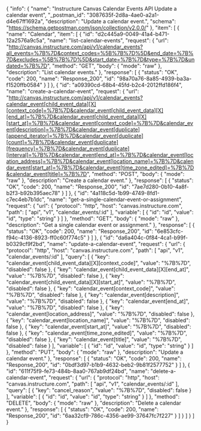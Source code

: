 {
  "info": {
    "name": "Instructure Canvas Calendar Events API Update a calendar event",
    "_postman_id": "3087635f-2d8a-4ae0-a2a1-d4e67ff1692a",
    "description": "Update a calendar event.",
    "schema": "https://schema.getpostman.com/json/collection/v2.0.0/"
  },
  "item": [
    {
      "name": "Calendar",
      "item": [
        {
          "id": "d2c445a9-0049-41a4-b471-12a2576a9c5a",
          "name": "list-calendar-events",
          "request": {
            "url": "http://canvas.instructure.com/api/v1/calendar_events?all_events=%7B%7D&context_codes=%5B%7B%7D%5D&end_date=%7B%7D&excludes=%5B%7B%7D%5D&start_date=%7B%7D&type=%7B%7D&undated=%7B%7D",
            "method": "GET",
            "body": {
              "mode": "raw"
            },
            "description": "List calendar events."
          },
          "response": [
            {
              "status": "OK",
              "code": 200,
              "name": "Response_200",
              "id": "98a70a76-8a85-4939-ba3a-f1520ffb0584"
            }
          ]
        },
        {
          "id": "a09390cd-68b4-45fd-b2c4-2012ffd186f4",
          "name": "create-a-calendar-event",
          "request": {
            "url": "http://canvas.instructure.com/api/v1/calendar_events?calendar_event[child_event_data][X][context_code]=%7B%7D&calendar_event[child_event_data][X][end_at]=%7B%7D&calendar_event[child_event_data][X][start_at]=%7B%7D&calendar_event[context_code]=%7B%7D&calendar_event[description]=%7B%7D&calendar_event[duplicate][append_iterator]=%7B%7D&calendar_event[duplicate][count]=%7B%7D&calendar_event[duplicate][frequency]=%7B%7D&calendar_event[duplicate][interval]=%7B%7D&calendar_event[end_at]=%7B%7D&calendar_event[location_address]=%7B%7D&calendar_event[location_name]=%7B%7D&calendar_event[start_at]=%7B%7D&calendar_event[time_zone_edited]=%7B%7D&calendar_event[title]=%7B%7D",
            "method": "POST",
            "body": {
              "mode": "raw"
            },
            "description": "Create a calendar event."
          },
          "response": [
            {
              "status": "OK",
              "code": 200,
              "name": "Response_200",
              "id": "7ae7d280-0b10-4a8f-b2f3-b92b395aec78"
            }
          ]
        },
        {
          "id": "4a118c5d-1b99-4749-8fd1-c7ec4eb7b1dc",
          "name": "get-a-single-calendar-event-or-assignment",
          "request": {
            "url": {
              "protocol": "http",
              "host": "canvas.instructure.com",
              "path": [
                "api",
                "v1",
                "calendar_events/:id"
              ],
              "variable": [
                {
                  "id": "id",
                  "value": "id",
                  "type": "string"
                }
              ]
            },
            "method": "GET",
            "body": {
              "mode": "raw"
            },
            "description": "Get a single calendar event or assignment."
          },
          "response": [
            {
              "status": "OK",
              "code": 200,
              "name": "Response_200",
              "id": "6e853cfc-f94c-4136-8923-ff0c60f774c5"
            }
          ]
        },
        {
          "id": "da6a404c-0f84-4ca1-b99f-b0329cf9f2bd",
          "name": "update-a-calendar-event",
          "request": {
            "url": {
              "protocol": "http",
              "host": "canvas.instructure.com",
              "path": [
                "api",
                "v1",
                "calendar_events/:id"
              ],
              "query": [
                {
                  "key": "calendar_event[child_event_data][X][context_code]",
                  "value": "%7B%7D",
                  "disabled": false
                },
                {
                  "key": "calendar_event[child_event_data][X][end_at]",
                  "value": "%7B%7D",
                  "disabled": false
                },
                {
                  "key": "calendar_event[child_event_data][X][start_at]",
                  "value": "%7B%7D",
                  "disabled": false
                },
                {
                  "key": "calendar_event[context_code]",
                  "value": "%7B%7D",
                  "disabled": false
                },
                {
                  "key": "calendar_event[description]",
                  "value": "%7B%7D",
                  "disabled": false
                },
                {
                  "key": "calendar_event[end_at]",
                  "value": "%7B%7D",
                  "disabled": false
                },
                {
                  "key": "calendar_event[location_address]",
                  "value": "%7B%7D",
                  "disabled": false
                },
                {
                  "key": "calendar_event[location_name]",
                  "value": "%7B%7D",
                  "disabled": false
                },
                {
                  "key": "calendar_event[start_at]",
                  "value": "%7B%7D",
                  "disabled": false
                },
                {
                  "key": "calendar_event[time_zone_edited]",
                  "value": "%7B%7D",
                  "disabled": false
                },
                {
                  "key": "calendar_event[title]",
                  "value": "%7B%7D",
                  "disabled": false
                }
              ],
              "variable": [
                {
                  "id": "id",
                  "value": "id",
                  "type": "string"
                }
              ]
            },
            "method": "PUT",
            "body": {
              "mode": "raw"
            },
            "description": "Update a calendar event."
          },
          "response": [
            {
              "status": "OK",
              "code": 200,
              "name": "Response_200",
              "id": "0bdf3d97-b1b9-4632-beb2-9b81f2577752"
            }
          ]
        },
        {
          "id": "611f75f9-fe73-484b-8aa0-767ab9df24bd",
          "name": "delete-a-calendar-event",
          "request": {
            "url": {
              "protocol": "http",
              "host": "canvas.instructure.com",
              "path": [
                "api",
                "v1",
                "calendar_events/:id"
              ],
              "query": [
                {
                  "key": "cancel_reason",
                  "value": "%7B%7D",
                  "disabled": false
                }
              ],
              "variable": [
                {
                  "id": "id",
                  "value": "id",
                  "type": "string"
                }
              ]
            },
            "method": "DELETE",
            "body": {
              "mode": "raw"
            },
            "description": "Delete a calendar event."
          },
          "response": [
            {
              "status": "OK",
              "code": 200,
              "name": "Response_200",
              "id": "6aa32cf9-786c-4356-ae99-37647fc7f227"
            }
          ]
        }
      ]
    }
  ]
}